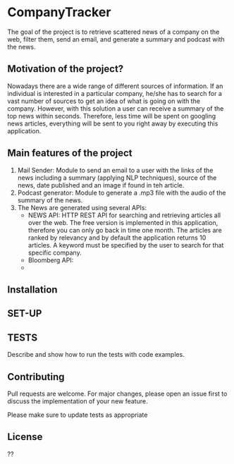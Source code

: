 # CompanyTracker
The goal of the project is to retrieve scattered news of a company on the web, filter them, 
send an email, and generate a summary and podcast with the news. 

## Motivation of the project?
Nowadays there are a wide range of different sources of information. If an individual is interested in a particular company, he/she has to search for a vast number of sources to get an idea of what is going on with the company. However, with this solution a user can receive a summary of the top news within seconds. Therefore, less time will be spent on googling news articles, everything will be sent to you right away by executing this application. 

## Main features of the project

1. Mail Sender: Module to send an email to a user with the links of the news including a summary (applying NLP techniques), source of the news, date published and an image if found in teh article. 
2. Podcast generator: Module to generate a .mp3 file with the audio of the summary of the news. 
3. The News are generated using several APIs:
    - NEWS API: HTTP REST API for searching and retrieving articles all over the web. The free version is           implemented in this application, therefore you can only go back in time one month. The articles are ranked by relevancy and by default the application returns 10 articles. A keyword must be specified by the user to search for that specific company. 
    - Bloomberg API: 
    - 

## Installation

## SET-UP

## TESTS 
Describe and show how to run the tests with code examples.


## Contributing 
Pull requests are welcome. For major changes, please open an issue first to discuss the implementation of your new feature. 

Please make sure to update tests as appropriate

## License 

??


